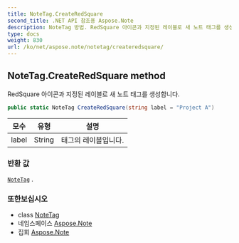 ```yaml
---
title: NoteTag.CreateRedSquare
second_title: .NET API 참조용 Aspose.Note
description: NoteTag 방법. RedSquare 아이콘과 지정된 레이블로 새 노트 태그를 생성합니다.
type: docs
weight: 830
url: /ko/net/aspose.note/notetag/createredsquare/
---
```

## NoteTag.CreateRedSquare method

RedSquare 아이콘과 지정된 레이블로 새 노트 태그를 생성합니다.

```csharp
public static NoteTag CreateRedSquare(string label = "Project A")
```

| 모수 | 유형 | 설명 |
| --- | --- | --- |
| label | String | 태그의 레이블입니다. |

### 반환 값

[`NoteTag`](../) .

### 또한보십시오

* class [NoteTag](../)
* 네임스페이스 [Aspose.Note](../../notetag/)
* 집회 [Aspose.Note](../../../)


